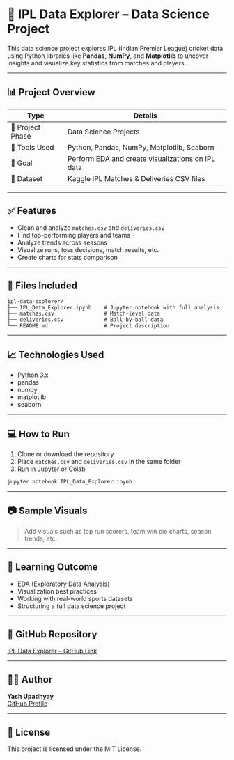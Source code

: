 # 🏏 IPL Data Explorer – Data Science Project

This data science project explores IPL (Indian Premier League) cricket data using Python libraries like **Pandas**, **NumPy**, and **Matplotlib** to uncover insights and visualize key statistics from matches and players.

---

## 📊 Project Overview

| Type | Details |
|------|---------|
| 📁 Project Phase | Data Science Projects |
| 🧰 Tools Used | Python, Pandas, NumPy, Matplotlib, Seaborn |
| 🎯 Goal | Perform EDA and create visualizations on IPL data |
| 🔗 Dataset | Kaggle IPL Matches & Deliveries CSV files |

---

## ✅ Features

- Clean and analyze `matches.csv` and `deliveries.csv`
- Find top-performing players and teams
- Analyze trends across seasons
- Visualize runs, toss decisions, match results, etc.
- Create charts for stats comparison

---

## 📁 Files Included

```
ipl-data-explorer/
├── IPL_Data_Explorer.ipynb    # Jupyter notebook with full analysis
├── matches.csv                # Match-level data
├── deliveries.csv             # Ball-by-ball data
└── README.md                  # Project description
```

---

## 📈 Technologies Used

- Python 3.x
- pandas
- numpy
- matplotlib
- seaborn

---

## 💻 How to Run

1. Clone or download the repository  
2. Place `matches.csv` and `deliveries.csv` in the same folder  
3. Run in Jupyter or Colab

```bash
jupyter notebook IPL_Data_Explorer.ipynb
```

---

## 📷 Sample Visuals

> Add visuals such as top run scorers, team win pie charts, season trends, etc.

---

## 🧠 Learning Outcome

- EDA (Exploratory Data Analysis)
- Visualization best practices
- Working with real-world sports datasets
- Structuring a full data science project

---

## 🔗 GitHub Repository

[IPL Data Explorer – GitHub Link](https://github.com/yash6810/data-science-projects/tree/main/ipl-data-explorer)

---

## 👨‍💻 Author

**Yash Upadhyay**  
[GitHub Profile](https://github.com/yash6810)

---

## 📄 License

This project is licensed under the MIT License.

